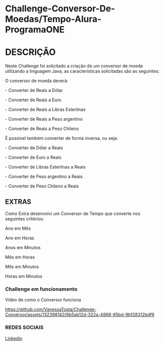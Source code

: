 
# Challenge-Conversor-De-Moedas/Tempo-Alura-ProgramaONE

<h1>DESCRIÇÃO</h1>
<p>Neste Challenge foi solicitado a criação de um conversor de moeda utilizando a linguagem Java, as características solicitadas são as seguintes:</p>

<p>O conversor de moeda deverá:</p>
<p>- Converter de Reais a Dólar</p>
<p>- Converter de Reais a Euro</p>
<p>- Converter de Reais a Libras Esterlinas</p>
<p>- Converter de Reais a Peso argentino</p>
<p>- Converter de Reais a Peso Chileno</p>

<p>É possível também converter de forma inversa, ou seja:</p>
<p>- Converter de Dólar a Reais</p>
<p>- Converter de Euro a Reais</p>        
<p>- Converter de Libras Esterlinas a Reais</p>        
<p>- Converter de Peso argentino a  Reais</p>        
<p>- Converter de Peso Chileno a Reais</p></p>  

<h2>EXTRAS</h2>
<p>Como Extra desenvolvi um Conversor de Tempo que converte nos seguintes critérios:</p>
<p>Ano em Mês</p>
<p>Ano em Horas</p>
<p>Anos em Minutos</p>
<p>Mês em Horas</p>
<p>Mês em Minutos</p>
<p>Horas em Minutos</p>

<h3>Challenge em funcionamento</h3>
<p>Vídeo de como o Conversor funciona</p>

https://github.com/VanessaTosta/Challenge-Conversor/assets/132398142/6b5ab12d-322a-4868-85bd-9bf28312bdf9

<h3>REDES SOCIAIS</h3>
 <p><a href= "https://www.linkedin.com/in/vanessa-tosta-/">Linkedin</a></p>







